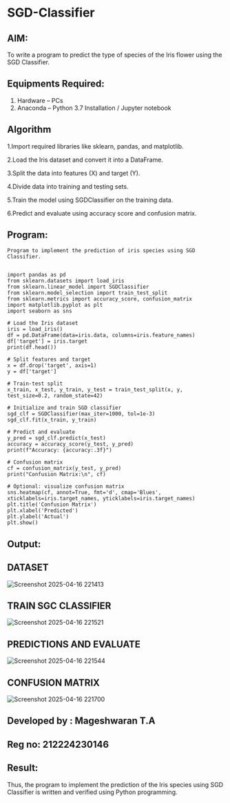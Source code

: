 # SGD-Classifier
## AIM:
To write a program to predict the type of species of the Iris flower using the SGD Classifier.

## Equipments Required:
1. Hardware – PCs
2. Anaconda – Python 3.7 Installation / Jupyter notebook

## Algorithm
1.Import required libraries like sklearn, pandas, and matplotlib.

2.Load the Iris dataset and convert it into a DataFrame.

3.Split the data into features (X) and target (Y).

4.Divide data into training and testing sets.

5.Train the model using SGDClassifier on the training data.

6.Predict and evaluate using accuracy score and confusion matrix.

## Program:
```
Program to implement the prediction of iris species using SGD Classifier.


import pandas as pd
from sklearn.datasets import load_iris
from sklearn.linear_model import SGDClassifier
from sklearn.model_selection import train_test_split
from sklearn.metrics import accuracy_score, confusion_matrix
import matplotlib.pyplot as plt
import seaborn as sns

# Load the Iris dataset
iris = load_iris()
df = pd.DataFrame(data=iris.data, columns=iris.feature_names)
df['target'] = iris.target
print(df.head())

# Split features and target
x = df.drop('target', axis=1)
y = df['target']

# Train-test split
x_train, x_test, y_train, y_test = train_test_split(x, y, test_size=0.2, random_state=42)

# Initialize and train SGD classifier
sgd_clf = SGDClassifier(max_iter=1000, tol=1e-3)
sgd_clf.fit(x_train, y_train)

# Predict and evaluate
y_pred = sgd_clf.predict(x_test)
accuracy = accuracy_score(y_test, y_pred)
print(f"Accuracy: {accuracy:.3f}")

# Confusion matrix
cf = confusion_matrix(y_test, y_pred)
print("Confusion Matrix:\n", cf)

# Optional: visualize confusion matrix
sns.heatmap(cf, annot=True, fmt='d', cmap='Blues', xticklabels=iris.target_names, yticklabels=iris.target_names)
plt.title('Confusion Matrix')
plt.xlabel('Predicted')
plt.ylabel('Actual')
plt.show()
```

## Output:
## DATASET
![Screenshot 2025-04-16 221413](https://github.com/user-attachments/assets/ff71bfa6-6e3f-4a89-8a75-a1d2a4be05fa)

## TRAIN SGC CLASSIFIER
![Screenshot 2025-04-16 221521](https://github.com/user-attachments/assets/e1ca07e8-1a16-45ce-88d7-edd559d9895a)

## PREDICTIONS AND EVALUATE
![Screenshot 2025-04-16 221544](https://github.com/user-attachments/assets/cd230832-3dca-4719-9b6d-cc6783dd1b9a)

## CONFUSION MATRIX
![Screenshot 2025-04-16 221700](https://github.com/user-attachments/assets/62575372-d3c4-476f-8e1d-c3b33cf2a307)

## Developed by : Mageshwaran T.A
## Reg no: 212224230146

## Result:
Thus, the program to implement the prediction of the Iris species using SGD Classifier is written and verified using Python programming.
